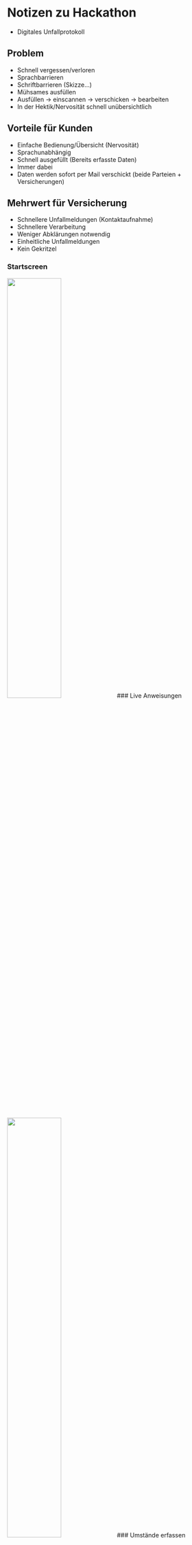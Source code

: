 # Notizen zu Hackathon

* Digitales Unfallprotokoll

## Problem
- Schnell vergessen/verloren
- Sprachbarrieren
- Schriftbarrieren (Skizze…)
- Mühsames ausfüllen
- Ausfüllen -> einscannen -> verschicken -> bearbeiten
- In der Hektik/Nervosität schnell unübersichtlich



## Vorteile für Kunden

- Einfache Bedienung/Übersicht (Nervosität)
- Sprachunabhängig
- Schnell ausgefüllt (Bereits erfasste Daten)
- Immer dabei
- Daten werden sofort per Mail verschickt (beide Parteien + Versicherungen)

## Mehrwert für Versicherung

- Schnellere Unfallmeldungen (Kontaktaufnahme)
- Schnellere Verarbeitung
- Weniger Abklärungen notwendig
- Einheitliche Unfallmeldungen
- Kein Gekritzel



### Startscreen
<img src="https://github.com/AdrianKrebs/elektronisches-unfallprotokoll/blob/master/screenshot.jpg" width="50%" height="50%">
### Live Anweisungen
<img src="https://github.com/AdrianKrebs/elektronisches-unfallprotokoll/blob/master/Screenshot_20170614-125036.png" width="50%" height="50%">
### Umstände erfassen
<img src="https://github.com/AdrianKrebs/elektronisches-unfallprotokoll/blob/master/Screenshot_20170614-125239.png" width="50%" height="50%">
### Schadenskizze
<img src="https://github.com/AdrianKrebs/elektronisches-unfallprotokoll/blob/master/Screenshot_20170614-125414.png" width="50%" height="50%">
<img src="https://github.com/AdrianKrebs/elektronisches-unfallprotokoll/blob/master/Screenshot_20170614-125406.png" width="50%" height="50%">
### Unterschrift
<img src="https://github.com/AdrianKrebs/elektronisches-unfallprotokoll/blob/master/screenshot3.jpg" width="50%" height="50%">

Weitere Features:
- Standort und Uhrzeit des Unfalls
- Bilder der Unfallstelle
- Zeugenerfassung

## Fantastic UI libs
* https://design.google.com/icons/#ic_assignment_ind -> icons for menu
* https://github.com/wasabeef/awesome-android-ui
* https://github.com/tekinarslan/AndroidMaterialDesignToolbar
* https://github.com/PaNaVTEC/DrawableView -> for signing



# Release Notes
# bluemoon App

[![Build Status](https://travis-ci.org/AndroidBootstrap/org-mobi-bluemoon.svg?branch=master)](https://travis-ci.org/AndroidBootstrap/org-mobi-bluemoon)

This repository contains the source code for the [bluemoon](http://www.androidbootstrap.com/)
Android app available from [Google Play](https://play.google.com/store/apps/details?id=org.mobi.bluemoon).

Please see the [issues](https://github.org.mobi.bluemoon/org-mobi-bluemoon/issues) section
to report any bugs or feature requests and to see the list of known issues.

Have a questions about bluemoon? Ask away on the [org-mobi-bluemoon discussion forum](https://groups.google.com/forum/#!forum/org-mobi-bluemoon).


## HOW TO
Learn how to develop with IntelliJ and Gradle.

## Authentication
Log into this demo app with the following credentials:

user: demo@androidbootstrap.com

password: android

## License

* [Apache Version 2.0](http://www.apache.org/licenses/LICENSE-2.0.html)

Licensed under the Apache License, Version 2.0 (the "License");
you may not use this file except in compliance with the License.
You may obtain a copy of the License at

 http://www.apache.org/licenses/LICENSE-2.0

Unless required by applicable law or agreed to in writing, software
distributed under the License is distributed on an "AS IS" BASIS,
WITHOUT WARRANTIES OR CONDITIONS OF ANY KIND, either express or implied.
See the License for the specific language governing permissions and
limitations under the License.


## Building

The build requires [Gradle](http://www.gradle.org/downloads)
v1.10+ and the [Android SDK](http://developer.android.com/sdk/index.html)
to be installed in your development environment. In addition you'll need to set
the `ANDROID_HOME` environment variable to the location of your SDK:

    export ANDROID_HOME=/path/to/your/android-sdk


## Contributing

Please fork this repository and contribute back using

Any contributions, large or small, major features, bug fixes, additional
language translations, unit/integration tests are welcomed and appreciated
but will be thoroughly reviewed and discussed.

I hope this helps you in building your next android app.

